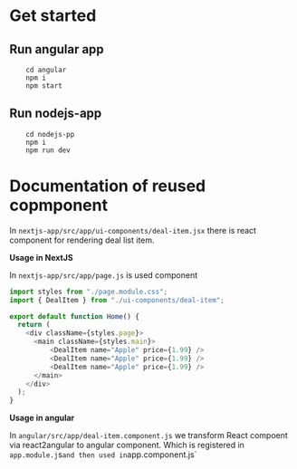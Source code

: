 # Get started

## Run angular app

```shell
    cd angular
    npm i
    npm start
```

## Run nodejs-app

```shell
    cd nodejs-pp
    npm i
    npm run dev
```

# Documentation of reused copmponent

In `nextjs-app/src/app/ui-components/deal-item.jsx` there is react component for rendering deal list item. 

**Usage in NextJS**

In `nextjs-app/src/app/page.js` is used component

```javascript
import styles from "./page.module.css";
import { DealItem } from "./ui-components/deal-item";

export default function Home() {
  return (
    <div className={styles.page}>
      <main className={styles.main}>
          <DealItem name="Apple" price={1.99} />
          <DealItem name="Apple" price={1.99} />
          <DealItem name="Apple" price={1.99} />
      </main>
    </div>
  );
}
```


**Usage in angular**

In `angular/src/app/deal-item.component.js` we transform React compoent via react2angular to angular component. Which is registered in `app.module.j`s` and then used in `app.component.js`



